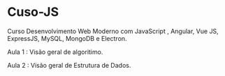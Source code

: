 # Cuso-JS
Curso Desenvolvimento Web Moderno com JavaScript , Angular, Vue JS, ExpressJS, MySQL, MongoDB e Electron.

Aula 1 : Visão geral de algoritimo.

Aula 2 : Visão geral de Estrutura de Dados.
